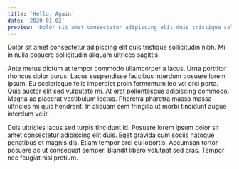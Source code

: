 ```yaml
---
title: 'Hello, Again'
date: '2020-01-02'
preview: 'Dolor sit amet consectetur adipiscing elit duis tristique sollicitudin nibh. Mi in nulla posuere sollicitudin aliquam ultrices sagittis.'
---
```


Dolor sit amet consectetur adipiscing elit duis tristique sollicitudin nibh. Mi in nulla posuere sollicitudin aliquam ultrices sagittis.

Ante metus dictum at tempor commodo ullamcorper a lacus. Urna porttitor rhoncus dolor purus. Lacus suspendisse faucibus interdum posuere lorem ipsum. Eu scelerisque felis imperdiet proin fermentum leo vel orci porta. Quis auctor elit sed vulputate mi. At erat pellentesque adipiscing commodo. Magna ac placerat vestibulum lectus. Pharetra pharetra massa massa ultricies mi quis hendrerit. In aliquam sem fringilla ut morbi tincidunt augue interdum velit.

Duis ultricies lacus sed turpis tincidunt id. Posuere lorem ipsum dolor sit amet consectetur adipiscing elit duis. Eget gravida cum sociis natoque penatibus et magnis dis. Etiam tempor orci eu lobortis. Accumsan tortor posuere ac ut consequat semper. Blandit libero volutpat sed cras. Tempor nec feugiat nisl pretium.
